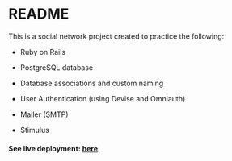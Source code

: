 # README

This is a social network project created to practice the following:

- Ruby on Rails

- PostgreSQL database

- Database associations and custom naming

- User Authentication (using Devise and Omniauth)

- Mailer (SMTP)

- Stimulus

#### See live deployment: [here](https://odin-socialnetwork-production.up.railway.app/)